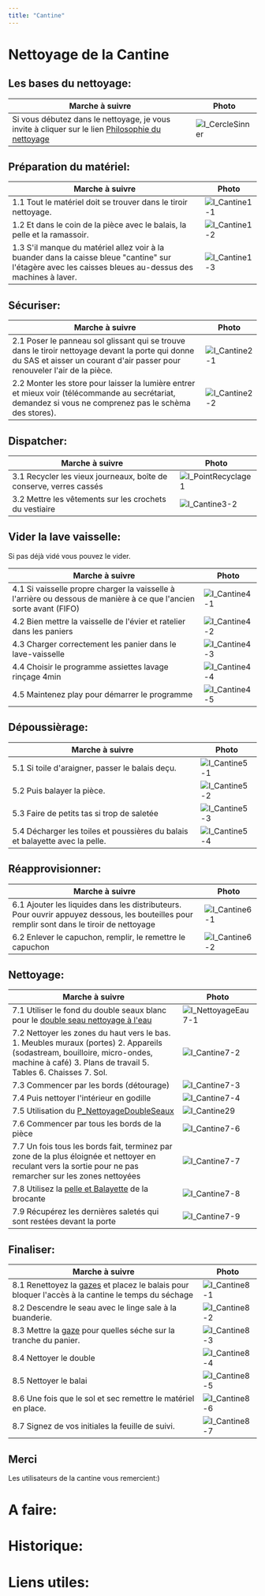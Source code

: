 ```yaml
---
title: "Cantine"
---
```


# Nettoyage de la Cantine
## Les bases du nettoyage:
| Marche à suivre | Photo |
|---|---|
|Si vous débutez dans le nettoyage, je vous invite à cliquer sur le lien [Philosophie du nettoyage](/notes/nettoyage/philosophieNettoyage.md)|![I_CercleSinner](/notes/images/i_nettoyage/I_CercleSinner.jpg)|
## Préparation du matériel:
| Marche à suivre | Photo |
|---|---|
|1.1 Tout le matériel doit se trouver dans le tiroir nettoyage.|![I_Cantine1-1](/notes/images/i_nettoyage/i_cantine/I_Cantine1-1.jpg)|
|1.2 Et dans le coin de la pièce avec le balais, la pelle et la ramassoir.|![I_Cantine1-2](/notes/images/i_nettoyage/i_cantine/I_Cantine1-2_8-6.jpg)|
|1.3 S'il manque du matériel allez voir à la buander dans la caisse bleue "cantine" sur l'étagère avec les caisses bleues au-dessus des machines à laver.|![I_Cantine1-3](/notes/images/i_nettoyage/i_cantine/I_Cantine1-3.jpg)|
## Sécuriser:
| Marche à suivre | Photo |
|---|---|
|2.1 Poser le panneau sol glissant qui se trouve dans le tiroir nettoyage devant la porte qui donne du SAS et aisser un courant d'air passer pour renouveler l'air de la pièce.|![I_Cantine2-1](/notes/images/i_nettoyage/i_cantine/I_Cantine2-1.jpg)|
|2.2 Monter les store pour laisser la lumière entrer et mieux voir (télécommande au secrétariat, demandez si vous ne comprenez pas le schèma des stores).|![I_Cantine2-2](/notes/images/i_nettoyage/i_cantine/I_Cantine2-2.jpg)|
## Dispatcher:
| Marche à suivre | Photo |
|---|---|
|3.1 Recycler les vieux journeaux, boîte de conserve, verres cassés|![I_PointRecyclage1](/notes/images/i_gestionMatieres/i_pointRecyclage/I_PointRecyclage1.jpg)|
|3.2 Mettre les vêtements sur les crochets du vestiaire|![I_Cantine3-2](/notes/images/i_nettoyage/i_cantine/I_Cantine3-2.jpg)|
## Vider la lave vaisselle:
Si pas déjà vidé vous pouvez le vider.

| Marche à suivre | Photo |
|---|---|
|4.1 Si vaisselle propre charger la vaisselle à l'arrière ou dessous de manière à ce que l'ancien sorte avant (FIFO)|![I_Cantine4-1](/notes/images/i_nettoyage/i_cantine/I_Cantine4-1.jpg)|
|4.2 Bien mettre la vaisselle de l'évier et ratelier dans les paniers|![I_Cantine4-2](/notes/images/i_nettoyage/i_cantine/I_Cantine4-2.jpg)|
|4.3 Charger correctement les panier dans le lave-vaisselle|![I_Cantine4-3](/notes/images/i_nettoyage/i_cantine/I_Cantine4-3.jpg)|
|4.4 Choisir le programme assiettes lavage rinçage 4min|![I_Cantine4-4](/notes/images/i_nettoyage/i_cantine/I_Cantine4-4.jpg)|
|4.5 Maintenez play pour démarrer le programme|![I_Cantine4-5](/notes/images/i_nettoyage/i_cantine/I_Cantine4-5.jpg)|
## Dépoussièrage:
| Marche à suivre | Photo |
|---|---|
|5.1 Si toile d'araigner, passer le balais deçu.|![I_Cantine5-1](/notes/images/i_nettoyage/i_cantine/I_Cantine5-1.jpg)| 
|5.2 Puis balayer la pièce.|![I_Cantine5-2](/notes/images/i_nettoyage/i_cantine/I_Cantine5-2.jpg)|
|5.3 Faire de petits tas si trop de saletée|![I_Cantine5-3](/notes/images/i_nettoyage/i_cantine/I_Cantine5-3.jpg)|
|5.4 Décharger les toiles et poussières du balais et balayette avec la pelle.|![I_Cantine5-4](/notes/images/i_nettoyage/i_cantine/I_Cantine5-4.jpg)|
## Réapprovisionner:
| Marche à suivre | Photo |
|---|---|
|6.1 Ajouter les liquides dans les distributeurs. Pour ouvrir appuyez dessous, les bouteilles pour remplir sont dans le tiroir de nettoyage|![I_Cantine6-1](/notes/images/i_nettoyage/i_cantine/I_Cantine6-1.jpg)|
|6.2 Enlever le capuchon, remplir, le remettre le capuchon|![I_Cantine6-2](/notes/images/i_nettoyage/i_cantine/I_Cantine6-2.jpg)|
## Nettoyage:
| Marche à suivre | Photo |
|---|---|
|7.1 Utiliser le fond du double seaux blanc pour le [double seau nettoyage à l'eau](/notes/formation/P_NettoyageSurfaceAvecFondDoubleSeaux.md)|![I_NettoyageEau7-1](/notes/images/i_nettoyage/i_eauSurface/I_surfaceEau7-1_1-1.jpg)|
|7.2 Nettoyer les zones du haut vers le bas. 1. Meubles muraux (portes) 2. Appareils (sodastream, bouilloire, micro-ondes, machine à café) 3. Plans de travail 5. Tables 6. Chaisses 7. Sol.|![I_Cantine7-2](/notes/images/i_nettoyage/i_cantine/I_Cantine7-2.jpg)|
|7.3 Commencer par les bords (détourage)|![I_Cantine7-3](/notes/images/i_nettoyage/i_cantine/I_Cantine7-3.jpg)|
|7.4 Puis nettoyer l'intérieur en godille|![I_Cantine7-4](/notes/images/i_nettoyage/i_cantine/I_Cantine7-4.jpg)|
|7.5 Utilisation du [P_NettoyageDoubleSeaux](/notes/formation/P_NettoyageDoubleSeaux.md)|![I_Cantine29](/notes/images/i_nettoyage/i_doubleSeaux/I_DoubleSeaux2-3_7-5.jpg)|
|7.6 Commencer par tous les bords de la pièce|![I_Cantine7-6](/notes/images/i_nettoyage/i_cantine/I_Cantine7-6.jpg)|
|7.7 Un fois tous les bords fait, terminez par zone de la plus éloignée et nettoyer en reculant vers la sortie pour ne pas remarcher sur les zones nettoyées|![I_Cantine7-7](/notes/images/i_nettoyage/i_cantine/I_Cantine7-7.jpg)|
|7.8 Utilisez la [pelle et Balayette](/notes/nettoyage/outils/balaisPelleBalayette.md) de la brocante|![I_Cantine7-8](/notes/images/i_nettoyage/i_cantine/I_Cantine7-8.jpg)|
|7.9 Récupérez les dernières saletés qui sont restées devant la porte|![I_Cantine7-9](/notes/images/i_nettoyage/i_cantine/I_Cantine7-9.jpg)|
## Finaliser:
| Marche à suivre | Photo |
|---|---|
|8.1 Renettoyez la [gazes](/notes/nettoyage/outils/gazes.md) et placez le balais pour bloquer l'accès à la cantine le temps du séchage|![I_Cantine8-1](/notes/images/i_nettoyage/i_cantine/I_Cantine8-1.jpg)|
|8.2 Descendre le seau avec le linge sale à la buanderie.|![I_Cantine8-2](/notes/images/i_nettoyage/i_cantine/I_Cantine8-2.jpg)|
|8.3 Mettre la [gaze](/notes/nettoyage/outils/gazes.md) pour quelles séche sur la tranche du panier.|![I_Cantine8-3](/notes/images/i_nettoyage/i_cantine/I_Cantine8-3.jpg)|
|8.4 Nettoyer le double|![I_Cantine8-4](/notes/images/i_nettoyage/i_cantine/I_Cantine8-4.jpg)|
|8.5 Nettoyer le balai|![I_Cantine8-5](/notes/images/i_nettoyage/i_cantine/I_Cantine8-5.jpg)|
|8.6 Une fois que le sol et sec remettre le matériel en place.|![I_Cantine8-6](/notes/images/i_nettoyage/i_cantine/I_Cantine1-2_8-6.jpg)|
|8.7 Signez de vos initiales la feuille de suivi.|![I_Cantine8-7](/notes/images/i_nettoyage/i_cantine/I_Cantine8-7.jpg)| 
## Merci
Les utilisateurs de la cantine vous remercient:)
# A faire: 

# Historique:

# Liens utiles:
